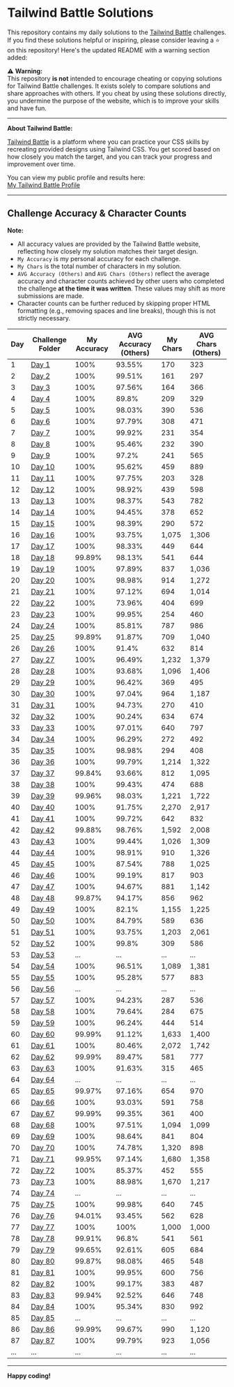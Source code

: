 # Tailwind Battle Solutions

This repository contains my daily solutions to the [Tailwind Battle](https://www.tailwindbattle.com/) challenges.<br />
If you find these solutions helpful or inspiring, please consider leaving a ⭐ on this repository!
Here's the updated README with a warning section added:

⚠️ **Warning:**  
This repository **is not** intended to encourage cheating or copying solutions for Tailwind Battle challenges. It exists solely to compare solutions and share approaches with others. If you cheat by using these solutions directly, you undermine the purpose of the website, which is to improve your skills and have fun.

---

**About Tailwind Battle:**  

[Tailwind Battle](https://www.tailwindbattle.com/) is a platform where you can practice your CSS skills by recreating provided designs using Tailwind CSS. You get scored based on how closely you match the target, and you can track your progress and improvement over time.

You can view my public profile and results here:  
[My Tailwind Battle Profile](https://www.tailwindbattle.com/player/8d702ac9-7e3b-48dc-8607-42081a120e51)

---

## Challenge Accuracy & Character Counts

**Note:**  
- All accuracy values are provided by the Tailwind Battle website, reflecting how closely my solution matches their target design.  
- `My Accuracy` is my personal accuracy for each challenge.  
- `My Chars` is the total number of characters in my solution.  
- `AVG Accuracy (Others)` and `AVG Chars (Others)` reflect the average accuracy and character counts achieved by other users who completed the challenge **at the time it was written**. These values may shift as more submissions are made.  
- Character counts can be further reduced by skipping proper HTML formatting (e.g., removing spaces and line breaks), though this is not strictly necessary.  

| Day | Challenge Folder                                            | My Accuracy | AVG Accuracy (Others) | My Chars | AVG Chars (Others) |
| --- | ----------------------------------------------------------- | ----------- | --------------------- | -------- | ------------------ |
| 1   | [Day 1](./April-2024/01-04-2024/index.html)                 | 100%        | 93.55%                | 170      | 323                |
| 2   | [Day 2](./April-2024/02-04-2024/index.html)                 | 100%        | 99.51%                | 161      | 297                |
| 3   | [Day 3](./April-2024/03-04-2024/index.html)                 | 100%        | 97.56%                | 164      | 366                |
| 4   | [Day 4](./April-2024/04-04-2024/index.html)                 | 100%        | 89.8%                 | 209      | 329                |
| 5   | [Day 5](./April-2024/05-04-2024/index.html)                 | 100%        | 98.03%                | 390      | 536                |
| 6   | [Day 6](./April-2024/06-04-2024/index.html)                 | 100%        | 97.79%                | 308      | 471                |
| 7   | [Day 7](./April-2024/07-04-2024/index.html)                 | 100%        | 99.92%                | 231      | 354                |
| 8   | [Day 8](./April-2024/08-04-2024/index.html)                 | 100%        | 95.46%                | 232      | 390                |
| 9   | [Day 9](./April-2024/09-04-2024/index.html)                 | 100%        | 97.2%                 | 241      | 565                |
| 10  | [Day 10](./April-2024/10-04-2024/index.html)                | 100%        | 95.62%                | 459      | 889                |
| 11  | [Day 11](./April-2024/11-04-2024/index.html)                | 100%        | 97.75%                | 203      | 328                |
| 12  | [Day 12](./April-2024/12-04-2024/index.html)                | 100%        | 98.92%                | 439      | 598                |
| 13  | [Day 13](./April-2024/13-04-2024/index.html)                | 100%        | 98.37%                | 543      | 782                |
| 14  | [Day 14](./April-2024/14-04-2024/index.html)                | 100%        | 94.45%                | 378      | 652                |
| 15  | [Day 15](./April-2024/15-04-2024/index.html)                | 100%        | 98.39%                | 290      | 572                |
| 16  | [Day 16](./April-2024/16-04-2024/index.html)                | 100%        | 93.75%                | 1,075    | 1,306              |
| 17  | [Day 17](./April-2024/17-04-2024/index.html)                | 100%        | 98.33%                | 449      | 644                |
| 18  | [Day 18](./April-2024/18-04-2024/index.html)                | 99.89%      | 98.13%                | 541      | 644                |
| 19  | [Day 19](./April-2024/19-04-2024/index.html)                | 100%        | 97.89%                | 837      | 1,036              |
| 20  | [Day 20](./April-2024/20-04-2024/index.html)                | 100%        | 98.98%                | 914      | 1,272              |
| 21  | [Day 21](./April-2024/21-04-2024/index.html)                | 100%        | 97.12%                | 694      | 1,014              |
| 22  | [Day 22](./April-2024/22-04-2024/index.html)                | 100%        | 73.96%                | 404      | 699                |
| 23  | [Day 23](./April-2024/23-04-2024/index.html)                | 100%        | 99.95%                | 254      | 460                |
| 24  | [Day 24](./April-2024/24-04-2024/index.html)                | 100%        | 85.81%                | 787      | 986                |
| 25  | [Day 25](./April-2024/25-04-2024/index.html)                | 99.89%      | 91.87%                | 709      | 1,040              |
| 26  | [Day 26](./April-2024/26-04-2024/index.html)                | 100%        | 91.4%                 | 632      | 814                |
| 27  | [Day 27](./April-2024/27-04-2024/index.html)                | 100%        | 96.49%                | 1,232    | 1,379              |
| 28  | [Day 28](./April-2024/28-04-2024/index.html)                | 100%        | 93.68%                | 1,096    | 1,406              |
| 29  | [Day 29](./April-2024/29-04-2024/index.html)                | 100%        | 96.42%                | 369      | 495                |
| 30  | [Day 30](./April-2024/30-04-2024/index.html)                | 100%        | 97.04%                | 964      | 1,187              |
| 31  | [Day 31](./May-2024/01-05-2024/index.html)                  | 100%        | 94.73%                | 270      | 410                |
| 32  | [Day 32](./May-2024/02-05-2024/index.html)                  | 100%        | 90.24%                | 634      | 674                |
| 33  | [Day 33](./May-2024/03-05-2024/index.html)                  | 100%        | 97.01%                | 640      | 797                |
| 34  | [Day 34](./May-2024/04-05-2024/index.html)                  | 100%        | 96.29%                | 272      | 492                |
| 35  | [Day 35](./May-2024/05-05-2024/index.html)                  | 100%        | 98.98%                | 294      | 408                |
| 36  | [Day 36](./May-2024/06-05-2024/index.html)                  | 100%        | 99.79%                | 1,214    | 1,322              |
| 37  | [Day 37](./May-2024/07-05-2024/index.html)                  | 99.84%      | 93.66%                | 812      | 1,095              |
| 38  | [Day 38](./May-2024/08-05-2024/index.html)                  | 100%        | 99.43%                | 474      | 688                |
| 39  | [Day 39](./May-2024/09-05-2024/index.html)                  | 99.96%      | 98.03%                | 1,221    | 1,722              |
| 40  | [Day 40](./May-2024/10-05-2024/index.html)                  | 100%        | 91.75%                | 2,270    | 2,917              |
| 41  | [Day 41](./May-2024/11-05-2024/index.html)                  | 100%        | 99.72%                | 642      | 832                |
| 42  | [Day 42](./May-2024/12-05-2024/index.html)                  | 99.88%      | 98.76%                | 1,592    | 2,008              |
| 43  | [Day 43](./May-2024/13-05-2024/index.html)                  | 100%        | 99.44%                | 1,026    | 1,309              |
| 44  | [Day 44](./May-2024/14-05-2024/index.html)                  | 100%        | 98.91%                | 910      | 1,326              |
| 45  | [Day 45](./May-2024/15-05-2024/index.html)                  | 100%        | 87.54%                | 788      | 1,025              |
| 46  | [Day 46](./May-2024/16-05-2024/index.html)                  | 100%        | 99.19%                | 817      | 903                |
| 47  | [Day 47](./May-2024/17-05-2024/index.html)                  | 100%        | 94.67%                | 881      | 1,142              |
| 48  | [Day 48](./May-2024/18-05-2024/index.html)                  | 99.87%      | 94.17%                | 856      | 962                |
| 49  | [Day 49](./May-2024/19-05-2024/index.html)                  | 100%        | 82.1%                 | 1,155    | 1,225              |
| 50  | [Day 50](./May-2024/20-05-2024/index.html)                  | 100%        | 84.79%                | 589      | 636                |
| 51  | [Day 51](./May-2024/21-05-2024/index.html)                  | 100%        | 93.75%                | 1,203    | 2,061              |
| 52  | [Day 52](./May-2024/22-05-2024/index.html)                  | 100%        | 99.8%                 | 309      | 586                |
| 53  | [Day 53](./May-2024/23-05-2024/index.html)                  | ...         | ...                   | ...      | ...                |
| 54  | [Day 54](./May-2024/24-05-2024/index.html)                  | 100%        | 96.51%                | 1,089    | 1,381              |
| 55  | [Day 55](./May-2024/25-05-2024/index.html)                  | 100%        | 95.28%                | 577      | 883                |
| 56  | [Day 56](./May-2024/26-05-2024/index.html)                  | ...         | ...                   | ...      | ...                |
| 57  | [Day 57](./May-2024/28-05-2024/index.html)                  | 100%        | 94.23%                | 287      | 536                |
| 58  | [Day 58](./May-2024/29-05-2024/index.html)                  | 100%        | 79.64%                | 284      | 675                |
| 59  | [Day 59](./May-2024/30-05-2024/index.html)                  | 100%        | 96.24%                | 444      | 514                |
| 60  | [Day 60](./May-2024/31-05-2024/index.html)                  | 99.99%      | 91.12%                | 1,633    | 1,400              |
| 61  | [Day 61](./June-2024/01-06-2024/index.html)                 | 100%        | 80.46%                | 2,072    | 1,742              |
| 62  | [Day 62](./June-2024/02-06-2024/index.html)                 | 99.99%      | 89.47%                | 581      | 777                |
| 63  | [Day 63](./June-2024/03-06-2024/index.html)                 | 100%        | 91.63%                | 315      | 465                |
| 64  | [Day 64](./June-2024/04-06-2024/index.html)                 | ...         | ...                   | ...      | ...                |
| 65  | [Day 65](./June-2024/05-06-2024/index.html)                 | 99.97%      | 97.16%                | 654      | 970                |
| 66  | [Day 66](./June-2024/06-06-2024/index.html)                 | 100%        | 93.03%                | 591      | 758                |
| 67  | [Day 67](./June-2024/07-06-2024/index.html)                 | 99.99%      | 99.35%                | 361      | 400                |
| 68  | [Day 68](./June-2024/08-06-2024/index.html)                 | 100%        | 97.51%                | 1,094    | 1,099              |
| 69  | [Day 69](./June-2024/09-06-2024/index.html)                 | 100%        | 98.64%                | 841      | 804                |
| 70  | [Day 70](./June-2024/10-06-2024/index.html)                 | 100%        | 74.78%                | 1,320    | 898                |
| 71  | [Day 71](./June-2024/11-06-2024/index.html)                 | 99.95%      | 97.14%                | 1,680    | 1,358              |
| 72  | [Day 72](./June-2024/12-06-2024/index.html)                 | 100%        | 85.37%                | 452      | 555                |
| 73  | [Day 73](./June-2024/13-06-2024/index.html)                 | 100%        | 88.98%                | 1,670    | 1,217              |
| 74  | [Day 74](./June-2024/14-06-2024/index.html)                 | ...         | ...                   | ...      | ...                |
| 75  | [Day 75](./June-2024/15-06-2024/index.html)                 | 100%        | 99.98%                | 640      | 745                |
| 76  | [Day 76](./June-2024/16-06-2024/index.html)                 | 94.01%      | 93.45%                | 562      | 628                |
| 77  | [Day 77](./June-2024/17-06-2024/index.html)                 | 100%        | 100%                  | 1,000    | 1,000              |
| 78  | [Day 78](./June-2024/18-06-2024/index.html)                 | 99.91%      | 96.8%                 | 541      | 561                |
| 79  | [Day 79](./June-2024/19-06-2024/index.html)                 | 99.65%      | 92.61%                | 605      | 684                |
| 80  | [Day 80](./June-2024/20-06-2024/index.html)                 | 99.87%      | 98.08%                | 465      | 548                |
| 81  | [Day 81](./June-2024/21-06-2024/index.html)                 | 100%        | 99.95%                | 600      | 756                |
| 82  | [Day 82](./June-2024/22-06-2024/index.html)                 | 100%        | 99.17%                | 383      | 487                |
| 83  | [Day 83](./June-2024/23-06-2024/index.html)                 | 99.94%      | 92.52%                | 646      | 748                |
| 84  | [Day 84](./June-2024/24-06-2024/index.html)                 | 100%        | 95.34%                | 830      | 992                |
| 85  | [Day 85](./June-2024/25-06-2024/index.html)                 | ...         | ...                   | ...      | ...                |
| 86  | [Day 86](./June-2024/26-06-2024/index.html)                 | 99.99%      | 99.67%                | 990      | 1,120              |
| 87  | [Day 87](./June-2024/27-06-2024/index.html)                 | 100%        | 99.79%                | 923      | 1,056              |
| ... | ...                                                         | ...         | ...                   | ...      | ...                |

---

**Happy coding!**
